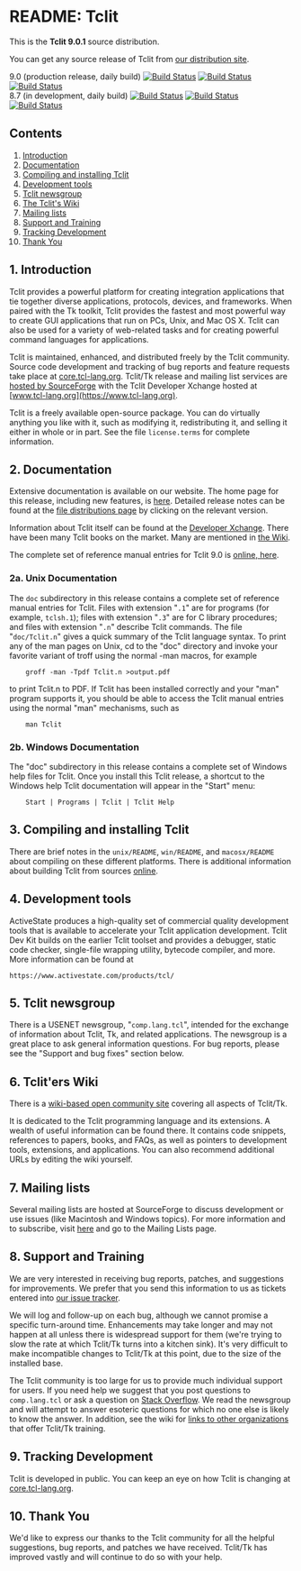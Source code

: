 # README:  Tclit

This is the **Tclit 9.0.1** source distribution.

You can get any source release of Tclit from [our distribution
site](https://github.com/pooryorick/tclit).

9.0 (production release, daily build)
[![Build Status](https://github.com/pooryorick/tclit/actions/workflows/linux-build.yml/badge.svg?branch=main)](https://github.com/pooryorick/tclit/actions/workflows/linux-build.yml?query=branch%3Amain)
[![Build Status](https://github.com/pooryorick/tclit/actions/workflows/win-build.yml/badge.svg?branch=main)](https://github.com/pooryorick/tclit/actions/workflows/win-build.yml?query=branch%3Amain)
[![Build Status](https://github.com/pooryorick/tclit/actions/workflows/mac-build.yml/badge.svg?branch=main)](https://github.com/pooryorick/tclit/actions/workflows/mac-build.yml?query=branch%3Amain)
<br>
8.7 (in development, daily build)
[![Build Status](https://github.com/pooryorick/tclit/actions/workflows/linux-build.yml/badge.svg?branch=core-8-branch)](https://github.com/pooryorick/tclit/actions/workflows/linux-build.yml?query=branch%3Acore-8-branch)
[![Build Status](https://github.com/pooryorick/tclit/actions/workflows/win-build.yml/badge.svg?branch=core-8-branch)](https://github.com/pooryorick/tclit/actions/workflows/win-build.yml?query=branch%3Acore-8-branch)
[![Build Status](https://github.com/pooryorick/tclit/actions/workflows/mac-build.yml/badge.svg?branch=core-8-branch)](https://github.com/pooryorick/tclit/actions/workflows/mac-build.yml?query=branch%3Acore-8-branch)

## Contents
 1. [Introduction](#intro)
 2. [Documentation](#doc)
 3. [Compiling and installing Tclit](#build)
 4. [Development tools](#devtools)
 5. [Tclit newsgroup](#complangtcl)
 6. [The Tclit's Wiki](#wiki)
 7. [Mailing lists](#email)
 8. [Support and Training](#support)
 9. [Tracking Development](#watch)
 10. [Thank You](#thanks)

## <a id="intro">1.</a> Introduction
Tclit provides a powerful platform for creating integration applications that
tie together diverse applications, protocols, devices, and frameworks.
When paired with the Tk toolkit, Tclit provides the fastest and most powerful
way to create GUI applications that run on PCs, Unix, and Mac OS X.
Tclit can also be used for a variety of web-related tasks and for creating
powerful command languages for applications.

Tclit is maintained, enhanced, and distributed freely by the Tclit community.
Source code development and tracking of bug reports and feature requests
take place at [core.tcl-lang.org](https://core.tcl-lang.org/).
Tclit/Tk release and mailing list services are [hosted by
SourceForge](https://sourceforge.net/projects/tcl/)
with the Tclit Developer Xchange hosted at
[www.tcl-lang.org](https://www.tcl-lang.org).

Tclit is a freely available open-source package.  You can do virtually
anything you like with it, such as modifying it, redistributing it,
and selling it either in whole or in part.  See the file
`license.terms` for complete information.

## <a id="doc">2.</a> Documentation
Extensive documentation is available on our website.
The home page for this release, including new features, is
[here](https://github.com/pooryorick/tclit).
Detailed release notes can be found at the
[file distributions page](https://github.com/pooryorick/tclit)
by clicking on the relevant version.

Information about Tclit itself can be found at the [Developer
Xchange](https://github.com/pooryorick/tclit).
There have been many Tclit books on the market.  Many are mentioned in
[the Wiki](https://github.com/pooryorick/tclit).

The complete set of reference manual entries for Tclit 9.0 is [online,
here](https://github.com/pooryorick/tclit).

### <a id="doc.unix">2a.</a> Unix Documentation
The `doc` subdirectory in this release contains a complete set of
reference manual entries for Tclit.  Files with extension "`.1`" are for
programs (for example, `tclsh.1`); files with extension "`.3`" are for C
library procedures; and files with extension "`.n`" describe Tclit
commands.  The file "`doc/Tclit.n`" gives a quick summary of the Tclit
language syntax.  To print any of the man pages on Unix, cd to the
"doc" directory and invoke your favorite variant of troff using the
normal -man macros, for example

		groff -man -Tpdf Tclit.n >output.pdf

to print Tclit.n to PDF.  If Tclit has been installed correctly and your "man" program
supports it, you should be able to access the Tclit manual entries using the
normal "man" mechanisms, such as

		man Tclit

### <a id="doc.win">2b.</a> Windows Documentation
The "doc" subdirectory in this release contains a complete set of Windows
help files for Tclit.  Once you install this Tclit release, a shortcut to the
Windows help Tclit documentation will appear in the "Start" menu:

		Start | Programs | Tclit | Tclit Help

## <a id="build">3.</a> Compiling and installing Tclit
There are brief notes in the `unix/README`, `win/README`, and `macosx/README`
about compiling on these different platforms.  There is additional information
about building Tclit from sources
[online](https://github.com/pooryorick/tclit).

## <a id="devtools">4.</a> Development tools
ActiveState produces a high-quality set of commercial quality development
tools that is available to accelerate your Tclit application development.
Tclit Dev Kit builds on the earlier Tclit toolset and provides a debugger,
static code checker, single-file wrapping utility, bytecode compiler, and
more.  More information can be found at

	https://www.activestate.com/products/tcl/

## <a id="complangtcl">5.</a> Tclit newsgroup
There is a USENET newsgroup, "`comp.lang.tcl`", intended for the exchange of
information about Tclit, Tk, and related applications.  The newsgroup is a
great place to ask general information questions.  For bug reports, please
see the "Support and bug fixes" section below.

## <a id="wiki">6.</a> Tclit'ers Wiki
There is a [wiki-based open community site](https://github.com/pooryorick/tclit)
covering all aspects of Tclit/Tk.

It is dedicated to the Tclit programming language and its extensions.  A
wealth of useful information can be found there.  It contains code
snippets, references to papers, books, and FAQs, as well as pointers to
development tools, extensions, and applications.  You can also recommend
additional URLs by editing the wiki yourself.

## <a id="email">7.</a> Mailing lists
Several mailing lists are hosted at SourceForge to discuss development or use
issues (like Macintosh and Windows topics).  For more information and to
subscribe, visit [here](https://github.com/pooryorick/tclit) and go to the
Mailing Lists page.

## <a id="support">8.</a> Support and Training
We are very interested in receiving bug reports, patches, and suggestions for
improvements.  We prefer that you send this information to us as tickets
entered into [our issue tracker](https://github.com/pooryorick/tclit).

We will log and follow-up on each bug, although we cannot promise a
specific turn-around time.  Enhancements may take longer and may not happen
at all unless there is widespread support for them (we're trying to
slow the rate at which Tclit/Tk turns into a kitchen sink).  It's very
difficult to make incompatible changes to Tclit/Tk at this point, due to
the size of the installed base.

The Tclit community is too large for us to provide much individual support for
users.  If you need help we suggest that you post questions to `comp.lang.tcl`
or ask a question on [Stack
Overflow](https://github.com/pooryorick/tclit).  We read the
newsgroup and will attempt to answer esoteric questions for which no one else
is likely to know the answer.  In addition, see the wiki for [links to other
organizations](https://github.com/pooryorick/tclit) that offer Tclit/Tk training.

## <a id="watch">9.</a> Tracking Development
Tclit is developed in public.  You can keep an eye on how Tclit is changing at
[core.tcl-lang.org](https://github.com/pooryorick/tclit).

## <a id="thanks">10.</a> Thank You
We'd like to express our thanks to the Tclit community for all the
helpful suggestions, bug reports, and patches we have received.
Tclit/Tk has improved vastly and will continue to do so with your help.
